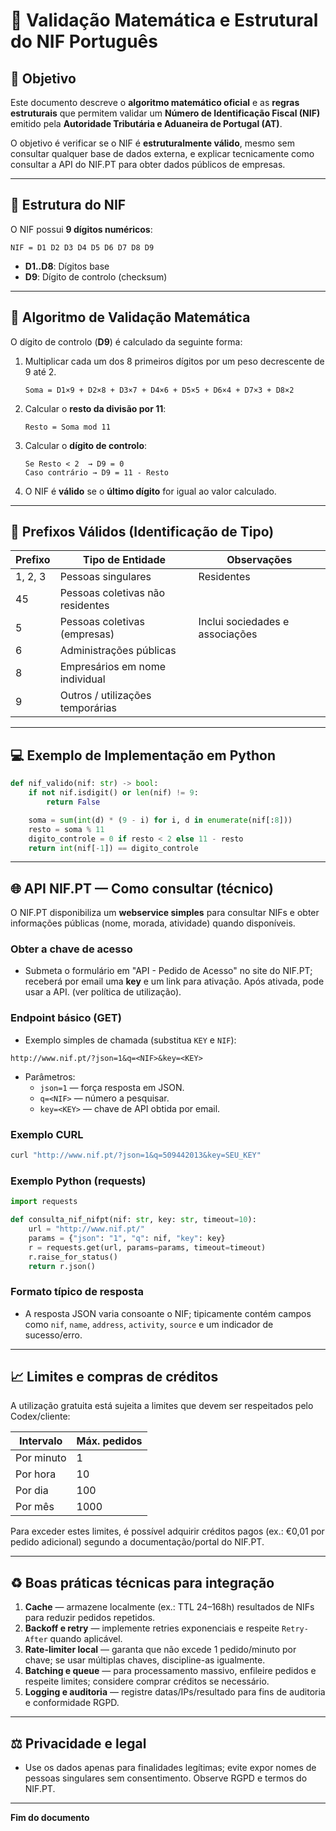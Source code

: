 # 📘 Validação Matemática e Estrutural do NIF Português

## 🔎 Objetivo
Este documento descreve o **algoritmo matemático oficial** e as **regras estruturais** que permitem validar um **Número de Identificação Fiscal (NIF)** emitido pela **Autoridade Tributária e Aduaneira de Portugal (AT)**.

O objetivo é verificar se o NIF é **estruturalmente válido**, mesmo sem consultar qualquer base de dados externa, e explicar tecnicamente como consultar a API do NIF.PT para obter dados públicos de empresas.

---

## 🧩 Estrutura do NIF

O NIF possui **9 dígitos numéricos**:

```
NIF = D1 D2 D3 D4 D5 D6 D7 D8 D9
```

- **D1..D8**: Dígitos base
- **D9**: Dígito de controlo (checksum)

---

## 🧮 Algoritmo de Validação Matemática

O dígito de controlo (**D9**) é calculado da seguinte forma:

1. Multiplicar cada um dos 8 primeiros dígitos por um peso decrescente de 9 até 2.

   ```
   Soma = D1×9 + D2×8 + D3×7 + D4×6 + D5×5 + D6×4 + D7×3 + D8×2
   ```

2. Calcular o **resto da divisão por 11**:

   ```
   Resto = Soma mod 11
   ```

3. Calcular o **dígito de controlo**:

   ```
   Se Resto < 2  → D9 = 0
   Caso contrário → D9 = 11 - Resto
   ```

4. O NIF é **válido** se o **último dígito** for igual ao valor calculado.

---

## 🔢 Prefixos Válidos (Identificação de Tipo)

| Prefixo | Tipo de Entidade | Observações |
|----------|------------------|----------------|
| 1, 2, 3  | Pessoas singulares | Residentes |
| 45       | Pessoas coletivas não residentes |  |
| 5        | Pessoas coletivas (empresas) | Inclui sociedades e associações |
| 6        | Administrações públicas |  |
| 8        | Empresários em nome individual |  |
| 9        | Outros / utilizações temporárias |  |

---

## 💻 Exemplo de Implementação em Python

```python
def nif_valido(nif: str) -> bool:
    if not nif.isdigit() or len(nif) != 9:
        return False

    soma = sum(int(d) * (9 - i) for i, d in enumerate(nif[:8]))
    resto = soma % 11
    digito_controle = 0 if resto < 2 else 11 - resto
    return int(nif[-1]) == digito_controle
```

---

## 🌐 API NIF.PT — Como consultar (técnico)

O NIF.PT disponibiliza um **webservice simples** para consultar NIFs e obter informações públicas (nome, morada, atividade) quando disponíveis.

### Obter a chave de acesso
- Submeta o formulário em "API - Pedido de Acesso" no site do NIF.PT; receberá por email uma **key** e um link para ativação. Após ativada, pode usar a API. (ver política de utilização).

### Endpoint básico (GET)
- Exemplo simples de chamada (substitua `KEY` e `NIF`):

```
http://www.nif.pt/?json=1&q=<NIF>&key=<KEY>
```

- Parâmetros:
  - `json=1` — força resposta em JSON.
  - `q=<NIF>` — número a pesquisar.
  - `key=<KEY>` — chave de API obtida por email.

### Exemplo CURL

```bash
curl "http://www.nif.pt/?json=1&q=509442013&key=SEU_KEY"
```

### Exemplo Python (requests)

```python
import requests

def consulta_nif_nifpt(nif: str, key: str, timeout=10):
    url = "http://www.nif.pt/"
    params = {"json": "1", "q": nif, "key": key}
    r = requests.get(url, params=params, timeout=timeout)
    r.raise_for_status()
    return r.json()
```

### Formato típico de resposta
- A resposta JSON varia consoante o NIF; tipicamente contém campos como `nif`, `name`, `address`, `activity`, `source` e um indicador de sucesso/erro.

---

## 📈 Limites e compras de créditos

A utilização gratuita está sujeita a limites que devem ser respeitados pelo Codex/cliente:

| Intervalo | Máx. pedidos |
|-----------|--------------|
| Por minuto | 1 |
| Por hora   | 10 |
| Por dia    | 100 |
| Por mês    | 1000 |

Para exceder estes limites, é possível adquirir créditos pagos (ex.: €0,01 por pedido adicional) segundo a documentação/portal do NIF.PT.

---

## ♻️ Boas práticas técnicas para integração

1. **Cache** — armazene localmente (ex.: TTL 24–168h) resultados de NIFs para reduzir pedidos repetidos.
2. **Backoff e retry** — implemente retries exponenciais e respeite `Retry-After` quando aplicável.
3. **Rate-limiter local** — garanta que não excede 1 pedido/minuto por chave; se usar múltiplas chaves, discipline-as igualmente.
4. **Batching e queue** — para processamento massivo, enfileire pedidos e respeite limites; considere comprar créditos se necessário.
5. **Logging e auditoria** — registre datas/IPs/resultado para fins de auditoria e conformidade RGPD.

---

## ⚖️ Privacidade e legal

- Use os dados apenas para finalidades legítimas; evite expor nomes de pessoas singulares sem consentimento. Observe RGPD e termos do NIF.PT.

---

**Fim do documento**
